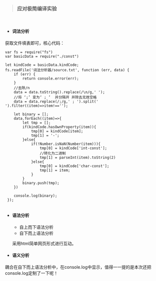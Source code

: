 > ### 应对极简编译实验

<br/>

* #### 词法分析

获取文件填表即可，核心代码：

```
var fs = require("fs")
var basicData = require("./const")

let kindCode = basicData.kindCode;
fs.readFile('词法分析器/source.txt', function (err, data) {
    if (err) {
        return console.error(err);
    }
    //去除/n
    data = data.toString().replace(/\n/g,' ');
    //将 ‘;’ 变为‘ ; ’  并分隔开 并除去无效空格
    data = data.replace(/;/g,' ; ').split(' ').filter((item)=>item!=='');
    
    let binary = [];
    data.forEach((item)=>{
        let tmp = [];
        if(kindCode.hasOwnProperty(item)){
            tmp[0] = kindCode[item];
            tmp[1] = '-';
        }else{
            if(!Number.isNaN(Number(item))){
                tmp[0] = kindCode['int-const'];
                //转化为二进制
                tmp[1] = parseInt(item).toString(2)
            }else{
                tmp[0] = kindCode['char-const'];
                tmp[1] = item;
            }
        }
        binary.push(tmp);
    })

    console.log(binary);
 });


```
* #### 语法分析

  * 自上而下语法分析
  * 自下而上语法分析

  采用html简单网页形式进行互动。


* #### 语义分析

耦合在自下而上语法分析中，在console.log中显示，值得一一提的是本次还把console.log定制了一下呢！
